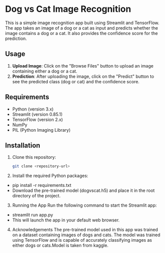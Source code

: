 # Dog vs Cat Image Recognition

This is a simple image recognition app built using Streamlit and TensorFlow. The app takes an image of a dog or a cat as input and predicts whether the image contains a dog or a cat. It also provides the confidence score for the prediction.

## Usage

1. **Upload Image**: Click on the "Browse Files" button to upload an image containing either a dog or a cat.
2. **Prediction**: After uploading the image, click on the "Predict" button to see the predicted class (dog or cat) and the confidence score.

## Requirements

- Python (version 3.x)
- Streamlit (version 0.85.1)
- TensorFlow (version 2.x)
- NumPy
- PIL (Python Imaging Library)

## Installation

1. Clone this repository:

   ```bash
   git clone <repository-url>
2. Install the required Python packages:

- pip install -r requirements.txt
- Download the pre-trained model (dogvscat.h5) and place it in the root directory of the project.

3. Running the App
Run the following command to start the Streamlit app:

- streamlit run app.py
- This will launch the app in your default web browser.

4. Acknowledgements
The pre-trained model used in this app was trained on a dataset containing images of dogs and cats. The model was trained using TensorFlow and is capable of accurately classifying images as either dogs or cats.Model is taken from kaggle.
